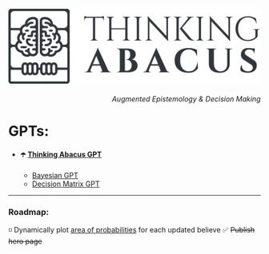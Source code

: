 ![logo](https://raw.githubusercontent.com/franciscoabenza/thinking-abacus/main/landing_page/frontend/resources/transparent.png)

<h6 align="right">Augmented Epistemology & Decision Making</h6>


# GPTs:
- #### ☂️ [Thinking Abacus GPT](https://chat.openai.com/g/g-AW3RlBY4I-thinking-abacus)
  - [Bayesian GPT](https://chat.openai.com/g/g-38nzhDE9y-bayesian-gpt)
  - [Decision Matrix GPT](https://chat.openai.com/g/g-38nzhDE9y-bayesian-gpt)

----------------

### Roadmap:
 ◽️ Dynamically plot [area of probabilities](https://youtube.com/clip/UgkxArhe_jB5vu-Bx-8Y3eBucPG7ulGPoDyX?si=FtMJme0laWyG8uki) for each updated believe
 ✅ ~~Publish hero page~~
